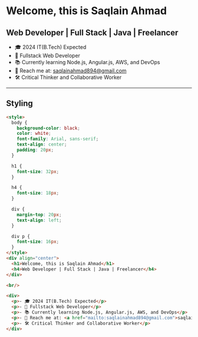 # Welcome, this is Saqlain Ahmad
## Web Developer | Full Stack | Java | Freelancer

- 🎓 2024 IT(B.Tech) Expected
- 💼 Fullstack Web Developer
- 📚 Currently learning Node.js, Angular.js, AWS, and DevOps
- 📧 Reach me at: [saqlainahmad894@gmail.com](mailto:saqlainahmad894@gmail.com)
- 🛠️ Critical Thinker and Collaborative Worker

---

## Styling

```html
<style>
  body {
    background-color: black;
    color: white;
    font-family: Arial, sans-serif;
    text-align: center;
    padding: 20px;
  }

  h1 {
    font-size: 32px;
  }

  h4 {
    font-size: 18px;
  }

  div {
    margin-top: 20px;
    text-align: left;
  }

  div p {
    font-size: 16px;
  }
</style>
<div align="center">
  <h1>Welcome, this is Saqlain Ahmad</h1>
  <h4>Web Developer | Full Stack | Java | Freelancer</h4>
</div>

<br/>

<div>
  <p>- 🎓 2024 IT(B.Tech) Expected</p>
  <p>- 💼 Fullstack Web Developer</p>
  <p>- 📚 Currently learning Node.js, Angular.js, AWS, and DevOps</p>
  <p>- 📧 Reach me at: <a href="mailto:saqlainahmad894@gmail.com">saqlainahmad894@gmail.com</a></p>
  <p>- 🛠️ Critical Thinker and Collaborative Worker</p>
</div>
